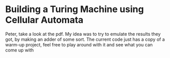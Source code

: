 # Building a Turing Machine using Cellular Automata
Peter, take a look at the pdf. My idea was to try to emulate the results they got, by making an adder of some sort. The current code just has a copy of a warm-up project, feel free to play around with it and see what you can come up with
